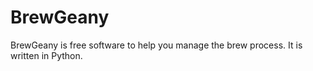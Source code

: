 # BrewGeany
BrewGeany is free software to help you manage the brew process. It is written in Python.
